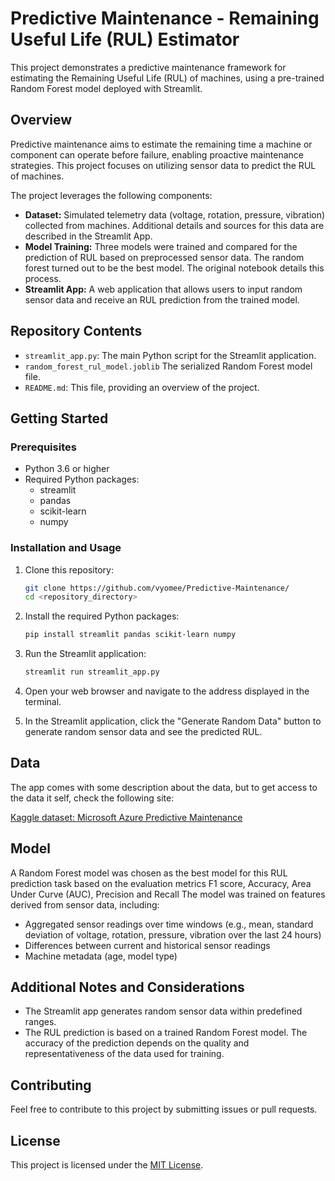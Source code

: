 # Predictive Maintenance - Remaining Useful Life (RUL) Estimator

This project demonstrates a predictive maintenance framework for estimating the Remaining Useful Life (RUL) of machines, using a pre-trained Random Forest model deployed with Streamlit.

## Overview

Predictive maintenance aims to estimate the remaining time a machine or component can operate before failure, enabling proactive maintenance strategies. This project focuses on utilizing sensor data to predict the RUL of machines.

The project leverages the following components:

*   **Dataset:** Simulated telemetry data (voltage, rotation, pressure, vibration) collected from machines.  Additional details and sources for this data are described in the Streamlit App.
*   **Model Training:**  Three models were trained and compared for the prediction of RUL based on preprocessed sensor data. The random forest turned out to be the best model. The original notebook details this process.
*   **Streamlit App:** A web application that allows users to input random sensor data and receive an RUL prediction from the trained model.

## Repository Contents
*   `streamlit_app.py`: The main Python script for the Streamlit application.
*   `random_forest_rul_model.joblib` The serialized Random Forest model file.
*   `README.md`: This file, providing an overview of the project.



## Getting Started

### Prerequisites

*   Python 3.6 or higher
*   Required Python packages:
    *   streamlit
    *   pandas
    *   scikit-learn 
    *   numpy

### Installation and Usage

1.  Clone this repository:

    ```bash
    git clone https://github.com/vyomee/Predictive-Maintenance/
    cd <repository_directory>
    ```

2.  Install the required Python packages:

    ```bash
    pip install streamlit pandas scikit-learn numpy
    ```

3.  Run the Streamlit application:

    ```bash
    streamlit run streamlit_app.py
    ```

4.  Open your web browser and navigate to the address displayed in the terminal.

5.  In the Streamlit application, click the "Generate Random Data" button to generate random sensor data and see the predicted RUL.

## Data

The app comes with some description about the data, but to get access to the data it self, check the following site:

[Kaggle dataset: Microsoft Azure Predictive Maintenance](https://www.kaggle.com/datasets/arnabbiswas1/microsoft-azure-predictive-maintenance)

## Model
A Random Forest model was chosen as the best model for this RUL prediction task based on the evaluation metrics F1 score, Accuracy, Area Under Curve (AUC), Precision and Recall
The model was trained on features derived from sensor data, including:
- Aggregated sensor readings over time windows (e.g., mean, standard deviation of voltage, rotation, pressure, vibration over the last 24 hours)
- Differences between current and historical sensor readings
- Machine metadata (age, model type)

## Additional Notes and Considerations

* The Streamlit app generates random sensor data within predefined ranges.
* The RUL prediction is based on a trained Random Forest model. The accuracy of the prediction depends on the quality and representativeness of the data used for training.


## Contributing

Feel free to contribute to this project by submitting issues or pull requests.



## License

This project is licensed under the [MIT License](LICENSE).
